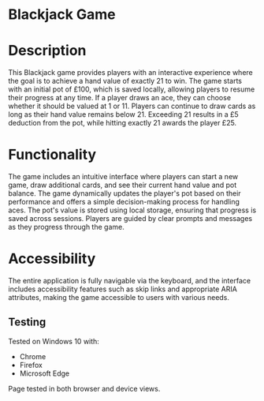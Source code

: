 # Blackjack Game

# Description

This Blackjack game provides players with an interactive experience where the goal is to achieve a hand value of exactly 21 to win. The game starts with an initial pot of £100, which is saved locally, allowing players to resume their progress at any time. If a player draws an ace, they can choose whether it should be valued at 1 or 11. Players can continue to draw cards as long as their hand value remains below 21. Exceeding 21 results in a £5 deduction from the pot, while hitting exactly 21 awards the player £25.

# Functionality

The game includes an intuitive interface where players can start a new game, draw additional cards, and see their current hand value and pot balance. The game dynamically updates the player's pot based on their performance and offers a simple decision-making process for handling aces. The pot's value is stored using local storage, ensuring that progress is saved across sessions. Players are guided by clear prompts and messages as they progress through the game.

# Accessibility

The entire application is fully navigable via the keyboard, and the interface includes accessibility features such as skip links and appropriate ARIA attributes, making the game accessible to users with various needs.

## Testing

Tested on Windows 10 with:

- Chrome
- Firefox
- Microsoft Edge

Page tested in both browser and device views.
